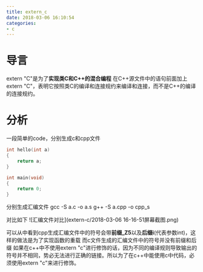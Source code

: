 ```yaml
---
title: extern_c
date: 2018-03-06 16:10:54
categories:
- c
---
```

# 导言
extern "C"是为了**实现类C和C++的混合编程**
在C++源文件中的语句前面加上extern "C"，表明它按照类C的编译和连接规约来编译和连接，而不是C++的编译的连接规约。
<!--more-->
# 分析
一段简单的code，分别生成c和cpp文件
```c
int hello(int a)
{
	return a;
}

int main(void)
{
	return 0;
}
```

分别生成汇编文件
gcc -S a.c -o a.s
g++ -S a.cpp -o cpp_s

对比如下
![汇编文件对比](extern-c/2018-03-06 16-16-51屏幕截图.png)

可以从中看到cpp生成汇编文件中的符号会带**前缀_Z5**以及**后缀i**(代表参数int)，这样的做法是为了实现函数的重载
而c文件生成的汇编文件中的符号并没有前缀和后缀
如果在c++中不使用extern "c"进行修饰的话，因为不同的编译规则导致输出的符号并不相同，势必无法进行正确的链接。所以为了在c++中能使用c中代码，必须使用extern "c"来进行修饰。
